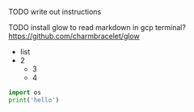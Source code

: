 TODO write out instructions

TODO install glow to read markdown in gcp terminal? https://github.com/charmbracelet/glow

- list
- 2
  - 3
  - 4 

```python
import os
print('hello')
```
